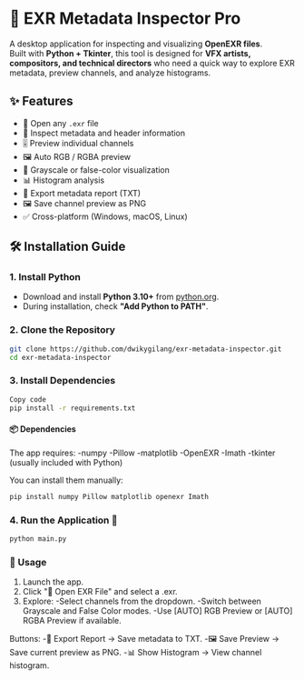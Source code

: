 # 🎨 EXR Metadata Inspector Pro

A desktop application for inspecting and visualizing **OpenEXR files**.  
Built with **Python + Tkinter**, this tool is designed for **VFX artists, compositors, and technical directors** who need a quick way to explore EXR metadata, preview channels, and analyze histograms.



## ✨ Features
- 📂 Open any `.exr` file
- 🔎 Inspect metadata and header information
- 🎚️ Preview individual channels
- 🖼️ Auto RGB / RGBA preview
- 🌈 Grayscale or false-color visualization
- 📊 Histogram analysis
- 💾 Export metadata report (TXT)
- 🖼️ Save channel preview as PNG
- ✅ Cross-platform (Windows, macOS, Linux)



## 🛠️ Installation Guide

### 1. Install Python
- Download and install **Python 3.10+** from [python.org](https://www.python.org/downloads/).
- During installation, check **"Add Python to PATH"**.

### 2. Clone the Repository
```bash
git clone https://github.com/dwikygilang/exr-metadata-inspector.git
cd exr-metadata-inspector
```

### 3. Install Dependencies
```bash
Copy code
pip install -r requirements.txt
```
#### 📦 Dependencies
The app requires:
-numpy
-Pillow
-matplotlib
-OpenEXR
-Imath
-tkinter (usually included with Python)

You can install them manually:
```bash
pip install numpy Pillow matplotlib openexr Imath
```

### 4. Run the Application 🚀
```bash
python main.py
```

### 📖 Usage
1. Launch the app.
2. Click "📂 Open EXR File" and select a .exr.
3. Explore:
-Select channels from the dropdown.
-Switch between Grayscale and False Color modes.
-Use [AUTO] RGB Preview or [AUTO] RGBA Preview if available.

Buttons:
-💾 Export Report → Save metadata to TXT.
-🖼️ Save Preview → Save current preview as PNG.
-📊 Show Histogram → View channel histogram.
